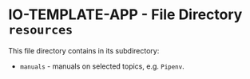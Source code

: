 # IO-TEMPLATE-APP - File Directory **`resources`**

This file directory contains in its subdirectory:

- `manuals` - manuals on selected topics, e.g. `Pipenv`.

